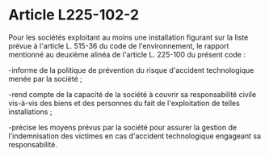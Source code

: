 # Article L225-102-2

Pour les sociétés exploitant au moins une installation figurant sur la liste prévue à l'article L. 515-36 du code de l'environnement, le rapport mentionné au deuxième alinéa de l'article L. 225-100 du présent code :

-informe de la politique de prévention du risque d'accident technologique menée par la société ;

-rend compte de la capacité de la société à couvrir sa responsabilité civile vis-à-vis des biens et des personnes du fait de l'exploitation de telles installations ;

-précise les moyens prévus par la société pour assurer la gestion de l'indemnisation des victimes en cas d'accident technologique engageant sa responsabilité.
